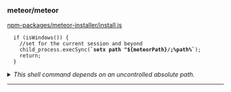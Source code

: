 ### meteor/meteor

[npm-packages/meteor-installer/install.js](https://github.com/meteor/meteor/blob/73b538fe201cbfe89dd0c709689023f9b3eab1ec/npm-packages/meteor-installer/install.js#L259-L259)

<pre><code class="javascript">  if (isWindows()) {
    //set for the current session and beyond
    child_process.execSync(<strong>`setx path "${meteorPath}/;%path%`</strong>);
    return;
  }
</code></pre>

<details>
<summary><i>This shell command depends on an uncontrolled absolute path.</i></summary>

#### Paths

Path with 7 steps
1. [npm-packages/meteor-installer/config.js](https://github.com/meteor/meteor/blob/73b538fe201cbfe89dd0c709689023f9b3eab1ec/npm-packages/meteor-installer/config.js#L39-L39)
    <pre><code class="javascript">
    const meteorLocalFolder = '.meteor';
    const meteorPath = <strong>path.resolve(rootPath, meteorLocalFolder)</strong>;
    
    module.exports = {
    </code></pre>
    
2. [npm-packages/meteor-installer/config.js](https://github.com/meteor/meteor/blob/73b538fe201cbfe89dd0c709689023f9b3eab1ec/npm-packages/meteor-installer/config.js#L39-L39)
    <pre><code class="javascript">
    const meteorLocalFolder = '.meteor';
    const <strong>meteorPath = path.resolve(rootPath, meteorLocalFolder)</strong>;
    
    module.exports = {
    </code></pre>
    
3. [npm-packages/meteor-installer/config.js](https://github.com/meteor/meteor/blob/73b538fe201cbfe89dd0c709689023f9b3eab1ec/npm-packages/meteor-installer/config.js#L44-L44)
    <pre><code class="javascript">  METEOR_LATEST_VERSION,
      extractPath: rootPath,
      <strong>meteorPath</strong>,
      release: process.env.INSTALL_METEOR_VERSION || METEOR_LATEST_VERSION,
      rootPath,
    </code></pre>
    
4. [npm-packages/meteor-installer/install.js](https://github.com/meteor/meteor/blob/73b538fe201cbfe89dd0c709689023f9b3eab1ec/npm-packages/meteor-installer/install.js#L12-L12)
    <pre><code class="javascript">const os = require('os');
    const {
      <strong>meteorPath</strong>,
      release,
      startedPath,
    </code></pre>
    
5. [npm-packages/meteor-installer/install.js](https://github.com/meteor/meteor/blob/73b538fe201cbfe89dd0c709689023f9b3eab1ec/npm-packages/meteor-installer/install.js#L11-L23)
    <pre><code class="javascript">const tmp = require('tmp');
    const os = require('os');
    const <strong>{</strong>
    <strong>  meteorPath,</strong>
    <strong>  release,</strong>
    <strong>  startedPath,</strong>
    <strong>  extractPath,</strong>
    <strong>  isWindows,</strong>
    <strong>  rootPath,</strong>
    <strong>  sudoUser,</strong>
    <strong>  isSudo,</strong>
    <strong>  isMac,</strong>
    <strong>  METEOR_LATEST_VERSION,</strong>
    <strong>  shouldSetupExecPath,</strong>
    <strong>} = require('./config.js')</strong>;
    const { uninstall } = require('./uninstall');
    const {
    </code></pre>
    
6. [npm-packages/meteor-installer/install.js](https://github.com/meteor/meteor/blob/73b538fe201cbfe89dd0c709689023f9b3eab1ec/npm-packages/meteor-installer/install.js#L259-L259)
    <pre><code class="javascript">  if (isWindows()) {
        //set for the current session and beyond
        child_process.execSync(`setx path "${<strong>meteorPath</strong>}/;%path%`);
        return;
      }
    </code></pre>
    
7. [npm-packages/meteor-installer/install.js](https://github.com/meteor/meteor/blob/73b538fe201cbfe89dd0c709689023f9b3eab1ec/npm-packages/meteor-installer/install.js#L259-L259)
    <pre><code class="javascript">  if (isWindows()) {
        //set for the current session and beyond
        child_process.execSync(<strong>`setx path "${meteorPath}/;%path%`</strong>);
        return;
      }
    </code></pre>
    

</details>


----------------------------------------
